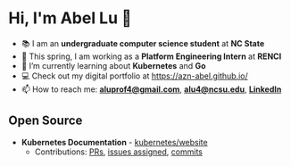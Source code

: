 # Hi, I'm Abel Lu 👋

- 📚 I am an **undergraduate computer science student** at **NC State**
- 🏢 This spring, I am working as a **Platform Engineering Intern** at **RENCI**
- 🌱 I’m currently learning about **Kubernetes** and **Go**
- 💻 Check out my digital portfolio at https://azn-abel.github.io/
- 📫 How to reach me: **aluprof4@gmail.com**, **alu4@ncsu.edu**, [**LinkedIn**](https://www.linkedin.com/in/aluprof4/)

## Open Source
- **Kubernetes Documentation** - [kubernetes/website](https://github.com/kubernetes/website)
  - Contributions: [PRs](https://github.com/kubernetes/website/pulls?q=is%3Apr+author%3Aazn-abel+is%3Aclosed), [issues assigned](https://github.com/kubernetes/website/issues?q=assignee%3Aazn-abel), [commits](https://github.com/kubernetes/website/commits/main/?author=azn-abel)
